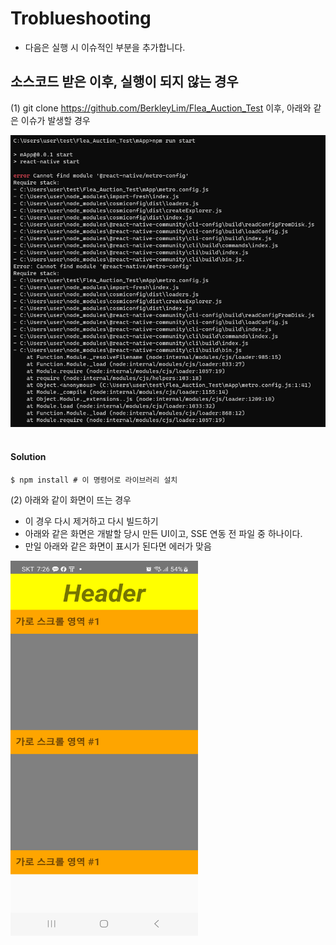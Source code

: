 # Troblueshooting
- 다음은 실행 시 이슈적인 부분을 추가합니다.

## 소스코드 받은 이후, 실행이 되지 않는 경우
(1) git clone https://github.com/BerkleyLim/Flea_Auction_Test 이후,
아래와 같은 이슈가 발생할 경우

![Alt text](image.png)
<br/><br/>

<h4>Solution</h4>

```
$ npm install # 이 명령어로 라이브러리 설치
```

(2) 아래와 같이 화면이 뜨는 경우
- 이 경우 다시 제거하고 다시 빌드하기
- 아래와 같은 화면은 개발할 당시 만든 UI이고, SSE 연동 전 파일 중 하나이다.
- 만일 아래와 같은 화면이 표시가 된다면 에러가 맞음

<img width='300px' height='600px' src='Screenshot_20231023_192630_mApp.jpg' alt="이상 화면 목록">


